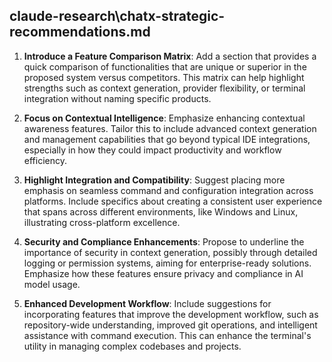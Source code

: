 ﻿## claude-research\chatx-strategic-recommendations.md

1. **Introduce a Feature Comparison Matrix**: Add a section that provides a quick comparison of functionalities that are unique or superior in the proposed system versus competitors. This matrix can help highlight strengths such as context generation, provider flexibility, or terminal integration without naming specific products.

2. **Focus on Contextual Intelligence**: Emphasize enhancing contextual awareness features. Tailor this to include advanced context generation and management capabilities that go beyond typical IDE integrations, especially in how they could impact productivity and workflow efficiency.

3. **Highlight Integration and Compatibility**: Suggest placing more emphasis on seamless command and configuration integration across platforms. Include specifics about creating a consistent user experience that spans across different environments, like Windows and Linux, illustrating cross-platform excellence.

4. **Security and Compliance Enhancements**: Propose to underline the importance of security in context generation, possibly through detailed logging or permission systems, aiming for enterprise-ready solutions. Emphasize how these features ensure privacy and compliance in AI model usage.

5. **Enhanced Development Workflow**: Include suggestions for incorporating features that improve the development workflow, such as repository-wide understanding, improved git operations, and intelligent assistance with command execution. This can enhance the terminal's utility in managing complex codebases and projects.

